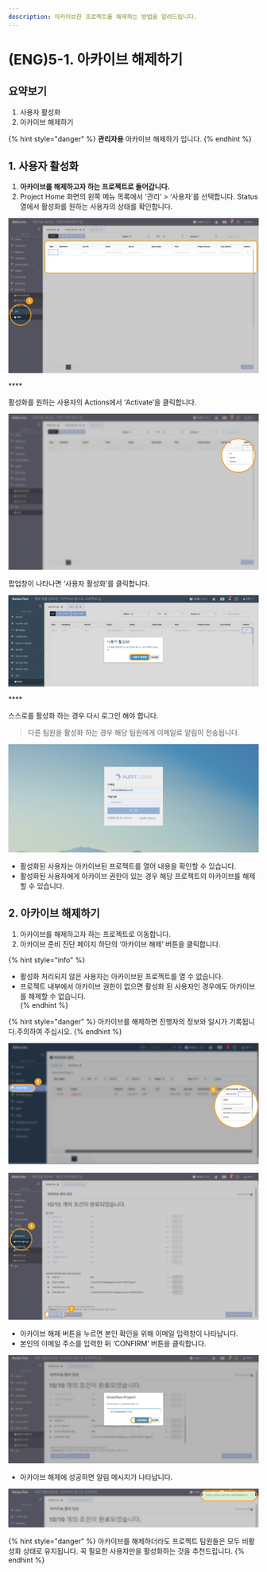 ```yaml
---
description: 아카이브한 프로젝트를 해제하는 방법을 알려드립니다.
---
```


# \(ENG\)5-1. 아카이브 해제하기

## 요약보기

1. 사용자 활성화
2. 아카이브 해제하기  

{% hint style="danger" %}
**관리자용** 아카이브 해제하기 입니다.
{% endhint %}

## 1. **사용자 활성화**

1. **아카이브를 해제하고자 하는 프로젝트로 들어갑니다.** 
2. Project Home 화면의 왼쪽 메뉴 목록에서 '관리’ &gt; ‘사용자’를 선택합니다. Status열에서 활성화를 원하는 사용자의 상태를 확인합니다.

![Project Home &amp;gt; &#xAD00;&#xB9AC; &amp;gt; &#xC0AC;&#xC6A9;&#xC790; ](../../../.gitbook/assets/4-3-02.jpg)

\*\*\*\*

활성화를 원하는 사용자의 Actions에서 ‘Activate’을 클릭합니다.

![&#xD65C;&#xC131;&#xD654;&#xB97C; &#xC6D0;&#xD558;&#xB294; &#xC0AC;&#xC6A9;&#xC790;&#xC758; &#xC6B0;&#xCE21; &#xB05D; &#xC0BC;&#xC810; &#xBA54;&#xB274; &#xB7;&#xB7;&#xB7; &#xD074;&#xB9AD; &amp;gt; Activate &#xC120;&#xD0DD; ](../../../.gitbook/assets/4-3-03.jpg)

팝업창이 나타나면 ‘사용자 활성화’를 클릭합니다.

![](../../../.gitbook/assets/04.jpg)

\*\*\*\*

스스로를 활성화 하는 경우 다시 로그인 해야 합니다.

> 다른 팀원을 활성화 하는 경우 해당 팀원에게 이메일로 알림이 전송됩니다.

![](../../../.gitbook/assets/05.jpg)

* 활성화된 사용자는  아카이브된 프로젝트를 열어 내용을 확인할 수 있습니다. 
* 활성화된 사용자에게  아카이브 권한이 있는 경우 해당 프로젝트의 아카이브를 해제할 수 있습니다. 

## 2. **아카이브 해제하기**

1. 아카이브를 해제하고자 하는 프로젝트로 이동합니다. 
2. 아카이브 준비 진단 페이지 하단의 ‘아카이브 해제’ 버튼을 클릭합니다.

{% hint style="info" %}
* 활성화 처리되지 않은 사용자는 아카이브된 프로젝트를 열 수 없습니다.  
* 프로젝트 내부에서 아카이브 권한이 없으면 활성화 된 사용자인 경우에도 아카이브를 해제할 수 없습니다.  
{% endhint %}

{% hint style="danger" %}
아카이브를 해제하면 진행자의 정보와 일시가 기록됩니다.주의하여 주십시오.
{% endhint %}

![Organization Home &amp;gt; &#xC544;&#xCE74;&#xC774;&#xBE0C; &#xAD00;&#xB9AC; &amp;gt; 3 dots button &amp;gt; Unarchive](../../../.gitbook/assets/13.png)

![Project Home &amp;gt; &#xC544;&#xCE74;&#xC774;&#xBE0C; &#xD558;&#xAE30; &amp;gt; &#xC544;&#xCE74;&#xC774;&#xBE0C; &#xC900;&#xBE44; &#xC9C4;&#xB2E8; &amp;gt; &#xC544;&#xCE74;&#xC774;&#xBE0C; &#xD574;&#xC81C;](../../../.gitbook/assets/4-3-08.jpg)

* 아카이브 해제 버튼을 누르면 본인 확인을 위해 이메일 입력창이 나타납니다. 
* 본인의 이메일 주소를 입력한 뒤 ‘CONFIRM’ 버튼을 클릭합니다.

![&#xC774;&#xBA54;&#xC77C; &#xC8FC;&#xC18C; &#xC785;&#xB825; &amp;gt; CONFIRM](../../../.gitbook/assets/4-3-09.jpg)

* 아카이브 해제에 성공하면 알림 메시지가 나타납니다. 

![](../../../.gitbook/assets/4-3-10.jpg)

{% hint style="danger" %}
아카이브를 해제하더라도 프로젝트 팀원들은 모두 비활성화 상태로 유지됩니다. 꼭 필요한 사용자만을 활성화하는 것을 추천드립니다.
{% endhint %}

